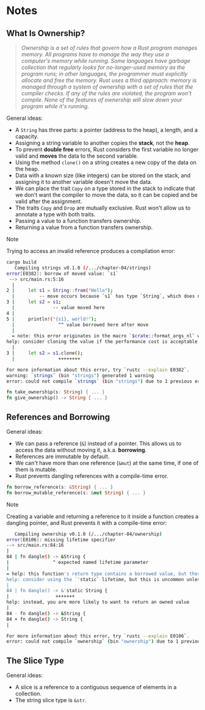 # Notes

## What Is Ownership?

> _Ownership is a set of rules that govern how a Rust program manages memory.
> All programs have to manage the way they use a computer's memory while
> running. Some languages have garbage collection that regularly looks for
> no-longer-used memory as the program runs; in other languages, the programmer
> must explicitly allocate and free the memory. Rust uses a third approach:
> memory is managed through a system of ownership with a set of rules that the
> compiler checks. If any of the rules are violated, the program won't compile.
> None of the features of ownership will slow down your program while it's
> running._

General ideas:
- A `String` has three parts: a pointer (address to the heap), a length, and a
  capacity.
- Assigning a string variable to another copies the **stack**, not the
  **heap**.
- To prevent **double free** errors, Rust considers the first variable no
  longer valid and **moves** the data to the second variable.
- Using the method `clone()` on a string creates a new copy of the data on the
  heap.
- Data with a known size (like integers) can be stored on the stack, and
  assigning it to another variable doesn't move the data.
- We can place the trait `Copy` on a type stored in the stack to indicate that
  we don't want the compiler to move the data, so it can be copied and be valid
  after the assignment.
- The traits `Copy` and `Drop` are mutually exclusive. Rust won't allow us to
  annotate a type with both traits.
- Passing a value to a function transfers ownership.
- Returning a value from a function transfers ownership.

> [!NOTE]
> Trying to access an invalid reference produces a compilation error:
> ```bash
> cargo build
>    Compiling strings v0.1.0 (/.../chapter-04/strings)
> error[E0382]: borrow of moved value: `s1`
>  --> src/main.rs:5:16
>   |
> 2 |     let s1 = String::from("Hello");
>   |         -- move occurs because `s1` has type `String`, which does not implement the `Copy` trait
> 3 |     let s2 = s1;
>   |              -- value moved here
> 4 |
> 5 |     println!("{s1}, world!");
>   |                ^^ value borrowed here after move
>   |
>   = note: this error originates in the macro `$crate::format_args_nl` which comes from the expansion of the macro `println` (in Nightly builds, run with -Z macro-backtrace for more info)
> help: consider cloning the value if the performance cost is acceptable
>   |
> 3 |     let s2 = s1.clone();
>   |                ++++++++
>
> For more information about this error, try `rustc --explain E0382`.
> warning: `strings` (bin "strings") generated 1 warning
> error: could not compile `strings` (bin "strings") due to 1 previous error; 1 warning emitted
> ```

```rust
fn take_ownership(s: String) { ... }
fn give_ownership() -> String { ... }
```

## References and Borrowing

General ideas:
- We can pass a reference (`&`) instead of a pointer. This allows us to access
  the data without moving it, a.k.a. **borrowing**.
- References are immutable by default.
- We can't have more than one reference (`&mut`) at the same time, if one of
  them is mutable.
- Rust prevents dangling references with a compile-time error.

```rust
fn borrow_reference(s: &String) { ... }
fn borrow_mutable_reference(s: &mut String) { ... }
```

> [!NOTE]
> Creating a variable and returning a reference to it inside a function creates
> a dangling pointer, and Rust prevents it with a compile-time error:
> ```bash
>    Compiling ownership v0.1.0 (/.../chapter-04/ownership)
> error[E0106]: missing lifetime specifier
> --> src/main.rs:84:16
> |
> 84 | fn dangle() -> &String {
> |                ^ expected named lifetime parameter
> |
> = help: this function's return type contains a borrowed value, but there is no value for it to be borrowed from
> help: consider using the `'static` lifetime, but this is uncommon unless you're returning a borrowed value from a `const` or a `static`
> |
> 84 | fn dangle() -> &'static String {
> |                 +++++++
> help: instead, you are more likely to want to return an owned value
> |
> 84 - fn dangle() -> &String {
> 84 + fn dangle() -> String {
> |
>
> For more information about this error, try `rustc --explain E0106`.
> error: could not compile `ownership` (bin "ownership") due to 1 previous error
> ```

## The Slice Type

General ideas:
- A slice is a reference to a contiguous sequence of elements in a collection.
- The string slice type is `&str`.